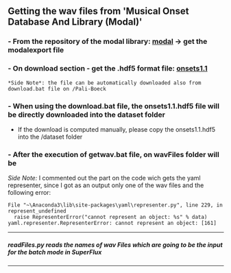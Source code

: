 ## Getting the wav files from 'Musical Onset Database And Library (Modal)'

### - From the repository of the modal library: [modal](https://github.com/johnglover/modal]) -> get the modalexport file

### - On download section - get the .hdf5 format file: [onsets1.1](http://dl.dropbox.com/u/9444913/onsets1.1.hdf5)
	*Side Note*: the file can be automatically downloaded also from download.bat file on /Pali-Boeck

### - When using the download.bat file, the onsets1.1.hdf5 file will be directly downloaded into the dataset folder
   - If the download is computed manually, please copy the onsets1.1.hdf5 into the /dataset folder
   
### - After the execution of getwav.bat file, on wavFiles folder will be 


*Side Note:* I commented out the part on the code wich gets the yaml representer, since I got as an output only one of the wav files and the following error:
  ```
  File "~\Anaconda3\lib\site-packages\yaml\representer.py", line 229, in represent_undefined
    raise RepresenterError("cannot represent an object: %s" % data)
yaml.representer.RepresenterError: cannot represent an object: [161]
  ```

------------------------------------------------------------------------

##### readFiles.py reads the names of wav Files which are going to be the input for the batch mode in SuperFlux

------------------------------------------------------------------------
